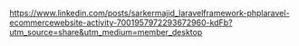 https://www.linkedin.com/posts/sarkermajid_laravelframework-phplaravel-ecommercewebsite-activity-7001957972293672960-kdFb?utm_source=share&utm_medium=member_desktop
